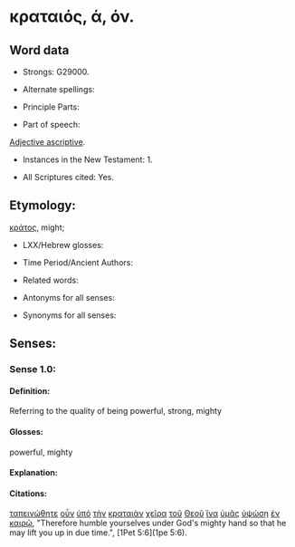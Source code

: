 # κραταιός, ά, όν.

<!-- Status: S2=Needs2ndReview -->
<!-- Lexica used for edits: BDAG, FFM, LN, BN, A-S -->

## Word data

* Strongs: G29000.


* Alternate spellings:

* Principle Parts: 

* Part of speech: 

[Adjective ascriptive](http://ugg.readthedocs.io/en/latest/adjective_ascriptive.html).

* Instances in the New Testament: 1.

* All Scriptures cited: Yes.

## Etymology: 

[κράτος](../G29040/01.md), might;

* LXX/Hebrew glosses: 

* Time Period/Ancient Authors: 

* Related words: 

* Antonyms for all senses:

* Synonyms for all senses: 

## Senses:

### Sense 1.0:

#### Definition: 

Referring to the quality of being powerful, strong, mighty

#### Glosses:

powerful, mighty

#### Explanation:

#### Citations:

[ταπεινώθητε](../G50130/01.md) [οὖν](../G37670/01.md) [ὑπὸ](../G52590/01.md) [τὴν](../G35880/01.md) [κραταιὰν](../G29000/01.md) [χεῖρα](../G54950/01.md) [τοῦ](../G35880/01.md) [Θεοῦ](../G23160/01.md) [ἵνα](../G24430/01.md) [ὑμᾶς](../G47710/01.md) [ὑψώσῃ](../G53120/01.md) [ἐν](../G17220/01.md) [καιρῷ](../G25400/01.md), 
"Therefore humble yourselves under God's mighty hand so that he may lift you up in due time.", 
[1Pet 5:6](1pe 5:6). 
 
